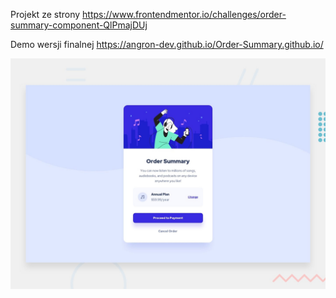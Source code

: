 Projekt ze strony https://www.frontendmentor.io/challenges/order-summary-component-QlPmajDUj

Demo wersji finalnej  https://angron-dev.github.io/Order-Summary.github.io/

![Design preview for the Order summary card coding challenge](./design/desktop-preview.jpg)

